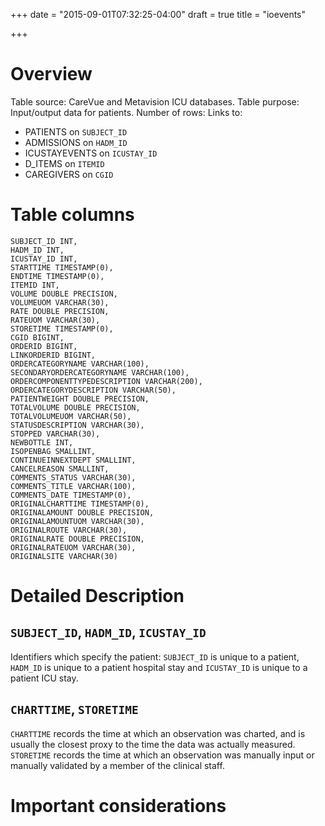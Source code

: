 +++
date = "2015-09-01T07:32:25-04:00"
draft = true
title = "ioevents"

+++


# Overview

Table source: CareVue and Metavision ICU databases.
Table purpose: Input/output data for patients.
Number of rows: 
Links to: 
* PATIENTS on `SUBJECT_ID`
* ADMISSIONS on `HADM_ID`
* ICUSTAYEVENTS on `ICUSTAY_ID`
* D_ITEMS on `ITEMID`
* CAREGIVERS on `CGID`

# Table columns

	SUBJECT_ID INT, 
	HADM_ID INT, 
	ICUSTAY_ID INT, 
	STARTTIME TIMESTAMP(0), 
	ENDTIME TIMESTAMP(0), 
	ITEMID INT, 
	VOLUME DOUBLE PRECISION, 
	VOLUMEUOM VARCHAR(30), 
	RATE DOUBLE PRECISION, 
	RATEUOM VARCHAR(30), 
	STORETIME TIMESTAMP(0), 
	CGID BIGINT, 
	ORDERID BIGINT, 
	LINKORDERID BIGINT, 
	ORDERCATEGORYNAME VARCHAR(100), 
	SECONDARYORDERCATEGORYNAME VARCHAR(100), 
	ORDERCOMPONENTTYPEDESCRIPTION VARCHAR(200), 
	ORDERCATEGORYDESCRIPTION VARCHAR(50), 
	PATIENTWEIGHT DOUBLE PRECISION, 
	TOTALVOLUME DOUBLE PRECISION, 
	TOTALVOLUMEUOM VARCHAR(50), 
	STATUSDESCRIPTION VARCHAR(30), 
	STOPPED VARCHAR(30), 
	NEWBOTTLE INT, 
	ISOPENBAG SMALLINT, 
	CONTINUEINNEXTDEPT SMALLINT, 
	CANCELREASON SMALLINT, 
	COMMENTS_STATUS VARCHAR(30), 
	COMMENTS_TITLE VARCHAR(100), 
	COMMENTS_DATE TIMESTAMP(0), 
	ORIGINALCHARTTIME TIMESTAMP(0), 
	ORIGINALAMOUNT DOUBLE PRECISION, 
	ORIGINALAMOUNTUOM VARCHAR(30), 
	ORIGINALROUTE VARCHAR(30), 
	ORIGINALRATE DOUBLE PRECISION, 
	ORIGINALRATEUOM VARCHAR(30), 
	ORIGINALSITE VARCHAR(30)
	
# Detailed Description

## `SUBJECT_ID`, `HADM_ID`, `ICUSTAY_ID`

Identifiers which specify the patient: `SUBJECT_ID` is unique to a patient, `HADM_ID` is unique to a patient hospital stay and `ICUSTAY_ID` is unique to a patient ICU stay.

## `CHARTTIME`, `STORETIME`

`CHARTTIME` records the time at which an observation was charted, and is usually the closest proxy to the time the data was actually measured. `STORETIME` records the time at which an observation was manually input or manually validated by a member of the clinical staff.

# Important considerations